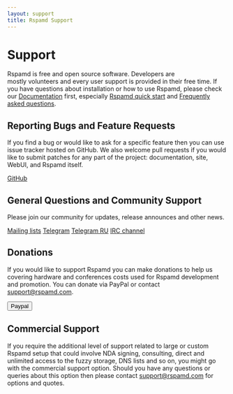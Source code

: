 ```yaml
---
layout: support
title: Rspamd Support
---
```


# Support

Rspamd is free and open source software. Developers are mostly volunteers and every user support is provided in their free time. If you have questions about installation or how to use Rspamd, please check our <a href="/doc/index.html">Documentation</a> first, especially <a href="/doc/quickstart.html">Rspamd quick start</a> and <a href="/doc/faq.html">Frequently asked questions</a>.

## Reporting Bugs and Feature Requests
If you find a bug or would like to ask for a specific feature then you can use issue tracker hosted on GitHub. We also welcome pull requests if you would like to submit patches for any part of the project: documentation, site, WebUI, and Rspamd itself.
<div class="btn-support-group">
    <a class="btn-support btn-github" href="https://github.com/rspamd/rspamd"><i class="fa fa-github"></i> GitHub</a>
</div>

## General Questions and Community Support
Please join our community for updates, release announces and other news.
<div class="btn-support-group">
    <a class="btn-support btn-primary" href="https://lists.rspamd.com"><i class="fa fa-envelope-o"></i> Mailing lists</a>
    <a class="btn-support btn-telegram" href="http://t.me/rspamd"><i class="fa fa-paper-plane"></i> Telegram</a>
    <a class="btn-support btn-telegram" href="http://t.me/rspamd_ru"><i class="fa fa-paper-plane"></i> Telegram RU</a>
    <a class="btn-support btn-reddit" href="ircs://chat.freenode.net/rspamd" title="#rspamd on freenode"><i class="fa fa-comments-o"></i> IRC channel</a>
</div>

## Donations
If you would like to support Rspamd you can make donations to help us covering hardware and conferences costs used for Rspamd development and promotion. You can donate via PayPal or contact <support@rspamd.com>.
<div class="btn-support-group">
    <a class="btn-support btn-dropbox">
        <form action="https://www.paypal.com/cgi-bin/webscr" method="post" target="_top">
            <input type="hidden" name="cmd" value="_s-xclick">
            <input type="hidden" name="hosted_button_id" value="32NL9H6JS6K9C">
            <button type="submit" class="btn-submit">
                <i class="fa fa-paypal"></i> Paypal
            </button>
        </form>
    </a>
</div>

## Commercial Support
If you require the additional level of support related to large or custom Rspamd setup that could involve NDA signing, consulting, direct and unlimited access to the fuzzy storage, DNS lists and so on, you might go with the commercial support option. Should you have any questions or queries about this option then please contact <support@rspamd.com> for options and quotes.
